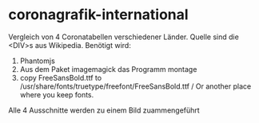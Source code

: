 # coronagrafik-international
Vergleich von 4 Coronatabellen verschiedener Länder. Quelle sind die \<DIV\>s aus Wikipedia.
  Benötigt wird:
  
  1. Phantomjs
  2. Aus dem Paket imagemagick das Programm montage
  3. copy FreeSansBold.ttf to /usr/share/fonts/truetype/freefont/FreeSansBold.ttf  / Or another place where you keep fonts.

 Alle 4 Ausschnitte werden zu einem Bild zuammengeführt
